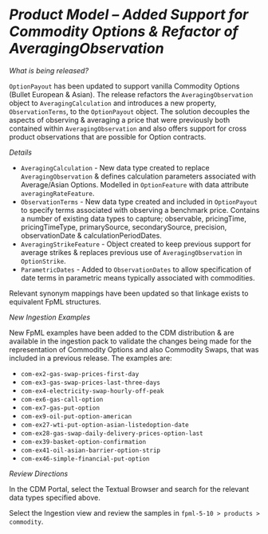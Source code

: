 # *Product Model – Added Support for Commodity Options & Refactor of AveragingObservation*

_What is being released?_

`OptionPayout` has been updated to support vanilla Commodity Options (Bullet European & Asian). The release refactors the `AveragingObservation` object to `AveragingCalculation` and introduces a new property, `ObservationTerms`, to the `OptionPayout` object. The solution decouples the aspects of observing & averaging a price that were previously both contained within `AveragingObservation` and also offers support for cross product observations that are possible for Option contracts.

_Details_

- `AveragingCalculation` - New data type created to replace `AveragingObservation` & defines calculation parameters associated with Average/Asian Options. Modelled in `OptionFeature` with data attribute `averagingRateFeature`.
- `ObservationTerms` - New data type created and included in `OptionPayout` to specify terms associated with observing a benchmark price. Contains a number of existing data types to capture; observable, pricingTime, pricingTimeType, primarySource, secondarySource, precision, observationDate & calculationPeriodDates. 
- `AveragingStrikeFeature` - Object created to keep previous support for average strikes & replaces previous use of `AveragingObservation` in `OptionStrike`. 
- `ParametricDates` - Added to `ObservationDates` to allow specification of date terms in parametric means typically associated with commodities.

Relevant synonym mappings have been updated so that linkage exists to equivalent FpML structures.

_New Ingestion Examples_

New FpML examples have been added to the CDM distribution & are available in the ingestion pack to validate the changes being made for the representation of Commodity Options and also Commodity Swaps, that was included in a previous release. The examples are:

- `com-ex2-gas-swap-prices-first-day`
- `com-ex3-gas-swap-prices-last-three-days`
- `com-ex4-electricity-swap-hourly-off-peak`
- `com-ex6-gas-call-option`
- `com-ex7-gas-put-option`
- `com-ex9-oil-put-option-american`
- `com-ex27-wti-put-option-asian-listedoption-date`
- `com-ex28-gas-swap-daily-delivery-prices-option-last`
- `com-ex39-basket-option-confirmation`
- `com-ex41-oil-asian-barrier-option-strip`
- `com-ex46-simple-financial-put-option`

_Review Directions_

In the CDM Portal, select the Textual Browser and search for the relevant data types specified above.

Select the Ingestion view and review the samples in `fpml-5-10 > products > commodity`.
